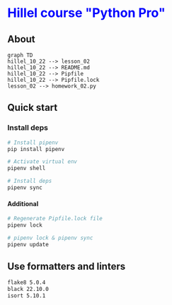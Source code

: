 # <span style='color:blue' >Hillel course "Python Pro"</span>


## About
```mermaid
graph TD
hillel_10_22 --> lesson_02
hillel_10_22 --> README.md
hillel_10_22 --> Pipfile
hillel_10_22 --> Pipfile.lock
lesson_02 --> homework_02.py
```
## Quick start

### Install deps

```bash
# Install pipenv
pip install pipenv

# Activate virtual env
pipenv shell

# Install deps
pipenv sync
```

#### Additional
```bash
# Regenerate Pipfile.lock file
pipenv lock

# pipenv lock & pipenv sync
pipenv update
```

## Use formatters and linters
```bash
flake8 5.0.4
black 22.10.0
isort 5.10.1
```